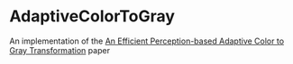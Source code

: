 # AdaptiveColorToGray

An implementation of the [An Efficient Perception-based Adaptive Color to Gray Transformation](http://cadik.posvete.cz/color_to_gray/color_to_gray-cae07-fin.pdf) paper
